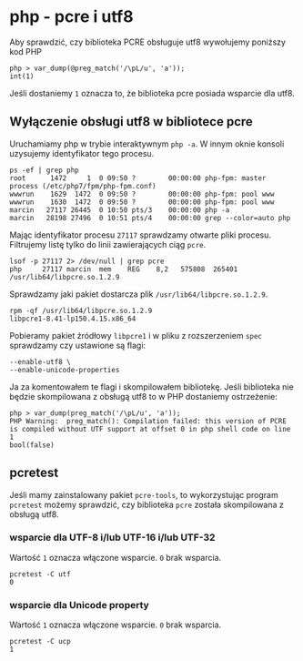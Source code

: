 # php - pcre i utf8

Aby sprawdzić, czy biblioteka PCRE obsługuje utf8 wywołujemy poniższy kod PHP

```
php > var_dump(@preg_match('/\pL/u', 'a'));
int(1)
```
Jeśli dostaniemy `1` oznacza to, że biblioteka pcre posiada wsparcie dla utf8.

## Wyłączenie obsługi utf8 w bibliotece pcre

Uruchamiamy php w trybie interaktywnym `php -a`. W innym oknie konsoli uzysujemy identyfikator tego procesu.
```
ps -ef | grep php                                                                                                                                  
root      1472     1  0 09:50 ?        00:00:00 php-fpm: master process (/etc/php7/fpm/php-fpm.conf)                                                 
wwwrun    1629  1472  0 09:50 ?        00:00:00 php-fpm: pool www
wwwrun    1630  1472  0 09:50 ?        00:00:00 php-fpm: pool www
marcin   27117 26445  0 10:50 pts/3    00:00:00 php -a
marcin   28198 27496  0 10:51 pts/4    00:00:00 grep --color=auto php
```

Mając identyfikator procesu `27117` sprawdzamy otwarte pliki procesu. Filtrujemy listę tylko do linii zawierających ciąg `pcre`.

```
lsof -p 27117 2> /dev/null | grep pcre
php     27117 marcin  mem    REG    8,2   575808  265401 /usr/lib64/libpcre.so.1.2.9
```

Sprawdzamy jaki pakiet dostarcza plik `/usr/lib64/libpcre.so.1.2.9`.

```
rpm -qf /usr/lib64/libpcre.so.1.2.9
libpcre1-8.41-lp150.4.15.x86_64
```

Pobieramy pakiet źródłowy `libpcre1` i w pliku z rozszerzeniem `spec` sprawdzamy czy ustawione są flagi:

```
--enable-utf8 \
--enable-unicode-properties
```

Ja za komentowałem te flagi i skompilowałem bibliotekę.
Jeśli biblioteka nie będzie skompilowana z obsługą utf8 to w PHP dostaniemy ostrzeżenie:
```
php > var_dump(preg_match('/\pL/u', 'a'));
PHP Warning:  preg_match(): Compilation failed: this version of PCRE is compiled without UTF support at offset 0 in php shell code on line 1
bool(false)
```

## pcretest

Jeśli mamy zainstalowany pakiet `pcre-tools`, to wykorzystując program `pcretest` możemy sprawdzić, czy biblioteka `pcre` została skompilowana z obsługą utf8.


### wsparcie dla UTF-8 i/lub UTF-16 i/lub UTF-32
Wartość `1` oznacza włączone wsparcie. `0` brak wsparcia.
```
pcretest -C utf
0
```

### wsparcie dla Unicode property
Wartość `1` oznacza włączone wsparcie. `0` brak wsparcia.
```
pcretest -C ucp
1
```

